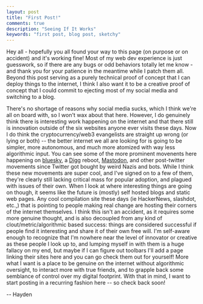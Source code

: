 ```yaml
---
layout: post
title: "First Post!"
comments: true
description: "Seeing If It Works"
keywords: "first post, blog post, sketchy"
---
```



Hey all - hopefully you all found your way to this page (on purpose or on accident) and it's working fine! Most of my web dev experience is just guesswork, so if there are any bugs or odd behaviors totally let me know -  and thank you for your patience in the meantime while I patch them all. Beyond this post serving as a purely technical proof of concept that I can deploy things to the internet, I think I also want it to be a creative proof of concept that I could commit to ejecting most of my social media and switching to a blog.

There's no shortage of reasons why social media sucks, which I think we're all on board with, so I won't wax about that here. However, I do genuinely think there is interesting work happening on the internet and that there still is innovation outside of the six websites anyone ever visits these days. Now I do think the cryptocurrency/web3 evangelists are straight up wrong (or lying or both) -- the better internet we all are looking for is going to be simpler, more autonomous, and much more atomized with way less algorithmic input. You can see some of the more prominent movenents here happening on [bluesky](https://bsky.app/), a [Digg](https://www.digg.com/) reboot, [Mastodon](https://mastodon.social/explore), and other post-twitter movements since Twitter got bought by weird Nazis and bots. While I think these new movements are super cool, and I've signed on to a few of them, they're clearly still lacking critical mass for popular adoption, and plagued with issues of their own. When I look at where interesting things are going on though, it seems like the future is (mostly) self hosted blogs and static web pages. Any cool compilation site these days (ie HackerNews, slashdot, etc.,) that is pointing to people making real change are hosting their corners of the internet themselves. I think this isn't an accident, as it requires some more genuine thought, and is also decoupled from any kind of clout/metric/algorithmic based success: things are considered successful if people find it interesting and share it of their own free will. I'm self-aware enough to recognize that I'm nowhere near the level of innovator or creative as these people I look up to, and lumping myself in with them is a huge fallacy on my end, but maybe if I can figure out toolbars I'll add a page linking their sites here and you can go check them out for yourself! More what I want is a place to be genuine on the internet without algorithmic oversight, to interact more with true friends, and to grapple back some semblance of control over my digital footprint. With that in mind, I want to start posting in a recurring fashion here -- so check back soon!

-- Hayden